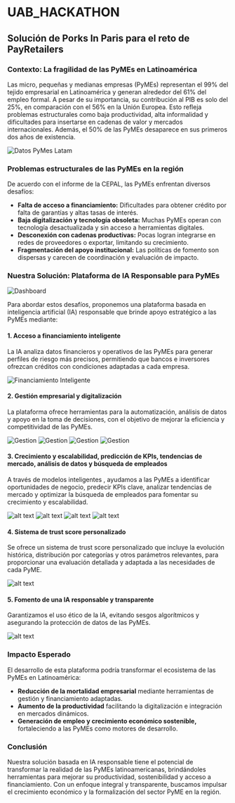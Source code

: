 # UAB_HACKATHON

## Solución de Porks In Paris para el reto de PayRetailers

### Contexto: La fragilidad de las PyMEs en Latinoamérica

Las micro, pequeñas y medianas empresas (PyMEs) representan el 99% del tejido empresarial en Latinoamérica y generan alrededor del 61% del empleo formal. A pesar de su importancia, su contribución al PIB es solo del 25%, en comparación con el 56% en la Unión Europea. Esto refleja problemas estructurales como baja productividad, alta informalidad y dificultades para insertarse en cadenas de valor y mercados internacionales. Además, el 50% de las PyMEs desaparece en sus primeros dos años de existencia.

![Datos PyMes Latam](image.png)

### Problemas estructurales de las PyMEs en la región

De acuerdo con el informe de la CEPAL, las PyMEs enfrentan diversos desafíos:

- **Falta de acceso a financiamiento:** Dificultades para obtener crédito por falta de garantías y altas tasas de interés.
- **Baja digitalización y tecnología obsoleta:** Muchas PyMEs operan con tecnología desactualizada y sin acceso a herramientas digitales.
- **Desconexión con cadenas productivas:** Pocas logran integrarse en redes de proveedores o exportar, limitando su crecimiento.
- **Fragmentación del apoyo institucional:** Las políticas de fomento son dispersas y carecen de coordinación y evaluación de impacto.

### Nuestra Solución: Plataforma de IA Responsable para PyMEs

![Dashboard](dashboard.png)

Para abordar estos desafíos, proponemos una plataforma basada en inteligencia artificial (IA) responsable que brinde apoyo estratégico a las PyMEs mediante:

#### 1. Acceso a financiamiento inteligente

La IA analiza datos financieros y operativos de las PyMEs para generar perfiles de riesgo más precisos, permitiendo que bancos e inversores ofrezcan créditos con condiciones adaptadas a cada empresa.

![Financiamiento Inteligente](financiamiento.png)

#### 2. Gestión empresarial y digitalización

La plataforma ofrece herramientas para la automatización, análisis de datos y apoyo en la toma de decisiones, con el objetivo de mejorar la eficiencia y competitividad de las PyMEs.

![Gestion](gestion1.png)
![Gestion](gestion2.png)
![Gestion](gestion3.png)
![Gestion](image-1.png)

#### 3. Crecimiento y escalabilidad, predicción de KPIs, tendencias de mercado, análisis de datos y búsqueda de empleados

A través de modelos inteligentes , ayudamos a las PyMEs a identificar oportunidades de negocio, predecir KPIs clave, analizar tendencias de mercado y optimizar la búsqueda de empleados para fomentar su crecimiento y escalabilidad.

![alt text](image-2.png)
![alt text](image-3.png)
![alt text](image-4.png)
![alt text](image-5.png)

#### 4. Sistema de trust score personalizado

Se ofrece un sistema de trust score personalizado que incluye la evolución histórica, distribución por categorías y otros parámetros relevantes, para proporcionar una evaluación detallada y adaptada a las necesidades de cada PyME.

![alt text](image-6.png)

#### 5. Fomento de una IA responsable y transparente

Garantizamos el uso ético de la IA, evitando sesgos algorítmicos y asegurando la protección de datos de las PyMEs.

![alt text](image-7.png)

### Impacto Esperado

El desarrollo de esta plataforma podría transformar el ecosistema de las PyMEs en Latinoamérica:

- **Reducción de la mortalidad empresarial** mediante herramientas de gestión y financiamiento adaptadas.
- **Aumento de la productividad** facilitando la digitalización e integración en mercados dinámicos.
- **Generación de empleo y crecimiento económico sostenible,** fortaleciendo a las PyMEs como motores de desarrollo.

### Conclusión

Nuestra solución basada en IA responsable tiene el potencial de transformar la realidad de las PyMEs latinoamericanas, brindándoles herramientas para mejorar su productividad, sostenibilidad y acceso a financiamiento. Con un enfoque integral y transparente, buscamos impulsar el crecimiento económico y la formalización del sector PyME en la región.

